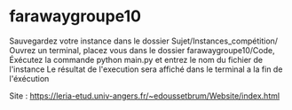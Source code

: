 # farawaygroupe10
Sauvegardez votre instance dans le dossier Sujet/Instances_compétition/
Ouvrez un terminal, placez vous dans le dossier farawaygroupe10/Code, Éxécutez la commande python main.py et entrez le nom du fichier de l'instance
Le résultat de l'execution sera affiché dans le terminal a la fin de l'éxécution

Site : https://leria-etud.univ-angers.fr/~edoussetbrum/Website/index.html

